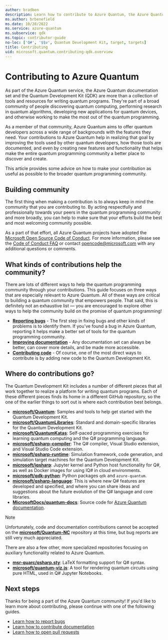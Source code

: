 ```yaml
---
author: bradben
description: Learn how to contribute to Azure Quantum, the Azure Quantum documentation, and the quantum development community.
ms.author: brbenefield
ms.date: 10/28/2022
ms.service: azure-quantum
ms.subservice: qdk
ms.topic: contributor-guide
no-loc: ['Q#', '$$v', Quantum Development Kit, target, targets]
title: Contributing
uid: microsoft.quantum.contributing-qdk.overview
---
```


# Contributing to Azure Quantum

As part of the Azure Quantum service, the Azure Quantum documentation set and the Quantum Development Kit (QDK) are more than a collection of tools and resources for writing quantum programs.
They're part of a broad community of people discovering quantum computing, performing research in quantum algorithms, developing new applications for quantum devices, and otherwise working to make the most out of the quantum programming.

As a member of that community, Azure Quantum aims to offer quantum developers across a wide range of backgrounds with the features they need.
Your contributions to Azure Quantum help in realizing that goal by improving the tools used by other quantum developers, how those tools are documented, and even by creating new features and functionality that helps make the entire quantum programming community a better place to discover and create.

This article provides some advice on how to make your contribution as useful as possible to the broader quantum programming community.

## Building community

The first thing when making a contribution is to always keep in mind the community that you are contributing to.
By acting respectfully and professionally towards your peers in the quantum programming community and more broadly, you can help to make sure that your efforts build the best and most welcoming community possible.

As a part of that effort, all Azure Quantum projects have adopted the [Microsoft Open Source Code of Conduct](https://opensource.microsoft.com/codeofconduct/).
For more information, please see the [Code of Conduct FAQ](https://opensource.microsoft.com/codeofconduct/faq/) or
contact [opencode@microsoft.com](mailto:opencode@microsoft.com) with any additional questions or comments.

## What kinds of contributions help the community?

There are lots of different ways to help the quantum programming community through your contributions.
This guide focuses on three ways that are especially relevant to Azure Quantum.
All of these ways are critical to building a quantum community that empowers people.
That said, this is definitely not an exhaustive list — you are encouraged to explore other ways to help the community build on the promise of quantum programming!

- **[Reporting bugs](xref:microsoft.quantum.contributing-qdk.overview.reporting)** - The first step in fixing bugs and other kinds of problems is to identify them. If you've found a bug in Azure Quantum, reporting it helps make a better set of tools for the quantum programming community.
- **[Improving documentation](xref:microsoft.quantum.contributing-qdk.overview.docs)** - Any documentation set can always be better, can cover more details, and be made more accessible.
- **[Contributing code](xref:microsoft.quantum.contributing-qdk.overview.code)** - Of course, one of the most direct ways to contribute is by adding new code to the Quantum Development Kit.

## Where do contributions go?

The Quantum Development Kit includes a number of different pieces that all work together to realize a platform for writing quantum programs.
Each of these different pieces finds its home in a different GitHub repository, so the one of the earlier things to sort out is where each contribution best belongs.

- [**microsoft/Quantum**](https://github.com/Microsoft/Quantum): Samples and tools to help get started with the Quantum Development Kit.
- [**microsoft/QuantumLibraries**](https://github.com/Microsoft/QuantumLibraries): Standard and domain-specific libraries for the Quantum Development Kit.
- [**microsoft/QuantumKatas**](https://github.com/Microsoft/QuantumKatas): Self-paced programming exercises for learning quantum computing and the Q# programming language.
- [**microsoft/qsharp-compiler**](https://github.com/microsoft/qsharp-compiler): The Q# compiler, Visual Studio extension, and Visual Studio Code extension.
- [**microsoft/qsharp-runtime**](https://github.com/microsoft/qsharp-runtime): Simulation framework, code generation, and simulation target machines for the Quantum Development Kit.
- [**microsoft/iqsharp**](https://github.com/microsoft/iqsharp): Jupyter kernel and Python host functionality for Q#, as well as Docker images for using IQ# in cloud environments.
- [**microsoft/qdk-python**](https://github.com/microsoft/qdk-python): Python packages `qdk` and `azure-quantum`.
- [**microsoft/qsharp-language**](https://github.com/microsoft/qsharp-language): This is where new Q# features are developed and specified, and where you can share ideas and suggestions about the future evolution of the Q# language and core libraries.
- [**MicrosoftDocs/quantum-docs**](https://github.com/MicrosoftDocs/quantum-docs): Source code for [Azure Quantum documentation](xref:microsoft.quantum.azure-quantum-overview).

> [!NOTE]
> Unfortunately, code and documentation contributions cannot be accepted on the [**microsoft/Quantum-NC**](https://github.com/microsoft/Quantum-NC) repository at this time, but  bug reports are still very much appreciated.

There are also a few other, more specialized repositories focusing on auxiliary functionality related to Azure Quantum.

- [**msr-quarc/qsharp.sty**](https://github.com/msr-quarc/qsharp.sty): LaTeX formatting support for Q# syntax.
- [**microsoft/quantum-viz.js**](https://github.com/microsoft/quantum-viz.js): A tool for rendering quantum circuits using pure HTML, used in Q# Jupyter Notebooks.

## Next steps

Thanks for being a part of the Azure Quantum community!
If you'd like to learn more about contributing, please continue with one of the following guides.

- [Learn how to report bugs](xref:microsoft.quantum.contributing-qdk.overview.reporting)
- [Learn how to contribute documentation](xref:microsoft.quantum.contributing-qdk.overview.docs)
- [Learn how to open pull requests](xref:microsoft.quantum.contributing-qdk.overview.pulls)
